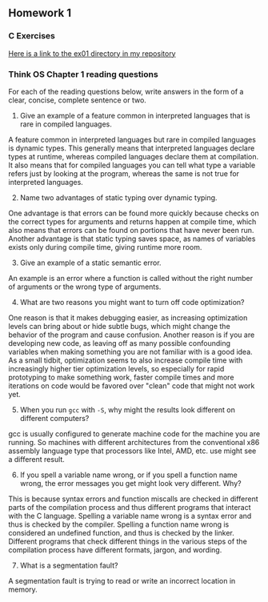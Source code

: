 ## Homework 1

### C Exercises

[Here is a link to the ex01 directory in my repository](https://github.com/kzhang8850/ExercisesInC/tree/master/exercises/ex01)

### Think OS Chapter 1 reading questions

For each of the reading questions below, write answers in the form of
a clear, concise, complete sentence or two.

1) Give an example of a feature common in interpreted languages that is rare in compiled languages.

A feature common in interpreted languages but rare in compiled languages is dynamic types. This generally means that interpreted languages declare types at runtime, whereas compiled languages declare them at compilation. It also means that for compiled languages you can tell what type a variable refers just by looking at the program, whereas the same is not true for interpreted languages.

2) Name two advantages of static typing over dynamic typing.

One advantage is that errors can be found more quickly because checks on the correct types for arguments and returns happen at compile time, which also means that errors can be found on portions that have never been run. Another advantage is that static typing saves space, as names of variables exists only during compile time, giving runtime more room.

3) Give an example of a static semantic error.

An example is an error where a function is called without the right number of arguments or the wrong type of arguments.

4) What are two reasons you might want to turn off code optimization?

One reason is that it makes debugging easier, as increasing optimization levels can bring about or hide subtle bugs, which might change the behavior of the program and cause confusion. Another reason is if you are developing new code, as leaving off as many possible confounding variables when making something you are not familiar with is a good idea. As a small tidbit, optimization seems to also increase compile time with increasingly higher tier optimization levels, so especially for rapid prototyping to make something work, faster compile times and more iterations on code would be favored over "clean" code that might not work yet.

5) When you run `gcc` with `-S`, why might the results look different on different computers?

gcc is usually configured to generate machine code for the machine you are running. So machines with different architectures from the conventional x86 assembly language type that processors like Intel, AMD, etc. use might see a different result.

6) If you spell a variable name wrong, or if you spell a function name wrong, the error messages
you get might look very different.  Why?

This is because syntax errors and function miscalls are checked in different parts of the compilation process and thus different programs that interact with the C language. Spelling a variable name wrong is a syntax error and thus is checked by the compiler. Spelling a function name wrong is considered an undefined function, and thus is checked by the linker. Different programs that check different things in the various steps of the compilation process have different formats, jargon, and wording.

7) What is a segmentation fault?

A segmentation fault is trying to read or write an incorrect location in memory.
